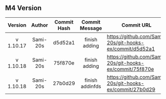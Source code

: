 ## M4 Version

|  Version  |  Author  | Commit Hash | Commit Message | Commit URL                                              | Date                |
| :-------: | :------: | :---------: | :------------: | ------------------------------------------------------- | ------------------- |
| v 1.10.17 | Sami-20s |   d5d52a1   | finish adding  | https://github.com/Sami-20s/git-hooks-ex/commit/d5d52a1 | 2023-12-05 17:30:45 |
| v 1.10.18 | Sami-20s | 75f870e | finish adding | https://github.com/Sami-20s/git-hooks-ex/commit/75f870e | 2023-12-05 17:31:54 |
| v 1.10.18 | Sami-20s | 27b0d29 | finish addinfds | https://github.com/Sami-20s/git-hooks-ex/commit/27b0d29 | 2023-12-05 17:32:34 |
